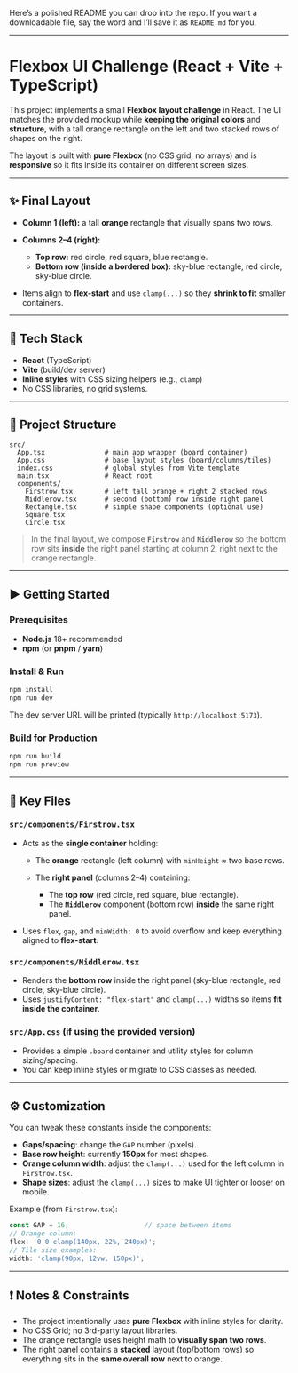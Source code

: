 

Here’s a polished README you can drop into the repo. If you want a downloadable file, say the word and I’ll save it as `README.md` for you.

---

# Flexbox UI Challenge (React + Vite + TypeScript)

This project implements a small **Flexbox layout challenge** in React. The UI matches the provided mockup while **keeping the original colors** and **structure**, with a tall orange rectangle on the left and two stacked rows of shapes on the right.

The layout is built with **pure Flexbox** (no CSS grid, no arrays) and is **responsive** so it fits inside its container on different screen sizes.

---

## ✨ Final Layout

* **Column 1 (left):** a tall **orange** rectangle that visually spans two rows.
* **Columns 2–4 (right):**

  * **Top row:** red circle, red square, blue rectangle.
  * **Bottom row (inside a bordered box):** sky-blue rectangle, red circle, sky-blue circle.
* Items align to **flex-start** and use `clamp(...)` so they **shrink to fit** smaller containers.

---

## 🧱 Tech Stack

* **React** (TypeScript)
* **Vite** (build/dev server)
* **Inline styles** with CSS sizing helpers (e.g., `clamp`)
* No CSS libraries, no grid systems.

---

## 📁 Project Structure

```
src/
  App.tsx               # main app wrapper (board container)
  App.css               # base layout styles (board/columns/tiles)
  index.css             # global styles from Vite template
  main.tsx              # React root
  components/
    Firstrow.tsx        # left tall orange + right 2 stacked rows
    Middlerow.tsx       # second (bottom) row inside right panel
    Rectangle.tsx       # simple shape components (optional use)
    Square.tsx
    Circle.tsx
```

> In the final layout, we compose **`Firstrow`** and **`Middlerow`** so the bottom row sits **inside** the right panel starting at column 2, right next to the orange rectangle.

---

## ▶️ Getting Started

### Prerequisites

* **Node.js** 18+ recommended
* **npm** (or **pnpm** / **yarn**)

### Install & Run

```bash
npm install
npm run dev
```

The dev server URL will be printed (typically `http://localhost:5173`).

### Build for Production

```bash
npm run build
npm run preview
```

---

## 🔧 Key Files

### `src/components/Firstrow.tsx`

* Acts as the **single container** holding:

  * The **orange** rectangle (left column) with `minHeight` ≈ two base rows.
  * The **right panel** (columns 2–4) containing:

    * The **top row** (red circle, red square, blue rectangle).
    * The **`Middlerow`** component (bottom row) **inside** the same right panel.
* Uses `flex`, `gap`, and `minWidth: 0` to avoid overflow and keep everything aligned to **flex-start**.

### `src/components/Middlerow.tsx`

* Renders the **bottom row** inside the right panel (sky-blue rectangle, red circle, sky-blue circle).
* Uses `justifyContent: "flex-start"` and `clamp(...)` widths so items **fit inside the container**.

### `src/App.css` (if using the provided version)

* Provides a simple `.board` container and utility styles for column sizing/spacing.
* You can keep inline styles or migrate to CSS classes as needed.

---

## ⚙️ Customization

You can tweak these constants inside the components:

* **Gaps/spacing**: change the `GAP` number (pixels).
* **Base row height**: currently **150px** for most shapes.
* **Orange column width**: adjust the `clamp(...)` used for the left column in `Firstrow.tsx`.
* **Shape sizes**: adjust the `clamp(...)` sizes to make UI tighter or looser on mobile.

Example (from `Firstrow.tsx`):

```ts
const GAP = 16;                   // space between items
// Orange column:
flex: '0 0 clamp(140px, 22%, 240px)';
// Tile size examples:
width: 'clamp(90px, 12vw, 150px)';
```

---

## ❗ Notes & Constraints

* The project intentionally uses **pure Flexbox** with inline styles for clarity.
* No CSS Grid; no 3rd-party layout libraries.
* The orange rectangle uses height math to **visually span two rows**.
* The right panel contains a **stacked** layout (top/bottom rows) so everything sits in the **same overall row** next to orange.

